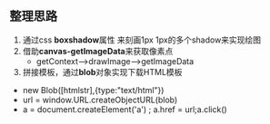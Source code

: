 ## 整理思路
1. 通过css **boxshadow**属性 来刻画1px 1px的多个shadow来实现绘图
2. 借助**canvas-getImageData**来获取像素点
   + getContext-->drawImage-->getImageData
3. 拼接模板，通过**blob**对象实现下载HTML模板
+ new Blob([htmlstr],{type:"text/html"})
+ url = window.URL.createObjectURL(blob)
+ a = document.createElement('a') ;  a.href = url;a.click()


